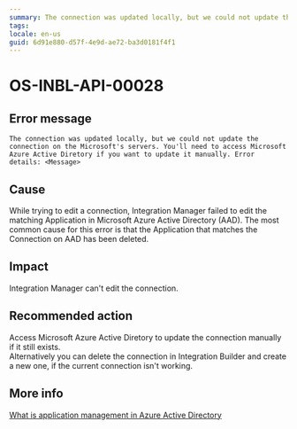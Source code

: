 ```yaml
---
summary: The connection was updated locally, but we could not update the connection on the Microsoft's servers. You'll need to access Microsoft Azure Active Diretory if you want to update it manually. Error details <Message>
tags:
locale: en-us
guid: 6d91e880-d57f-4e9d-ae72-ba3d0181f4f1
---
```


# OS-INBL-API-00028

## Error message

`The connection was updated locally, but we could not update the connection on the Microsoft's servers. You'll need to access Microsoft Azure Active Diretory if you want to update it manually. Error details: <Message>`

## Cause

While trying to edit a connection, Integration Manager failed to edit the matching Application in Microsoft Azure Active Directory (AAD). 
The most common cause for this error is that the Application that matches the Connection on AAD has been deleted.

## Impact

Integration Manager can't edit the connection.

## Recommended action

Access Microsoft Azure Active Diretory to update the connection manually if it still exists.<br/>
Alternatively you can delete the connection in Integration Builder and create a new one, if the current connection isn't working.

## More info

[What is application management in Azure Active Directory](https://docs.microsoft.com/en-us/azure/active-directory/manage-apps/what-is-application-management)
